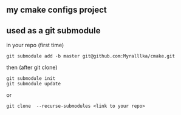 ## my cmake configs project
## used as a git submodule

in your repo (first time)
```
git submodule add -b master git@github.com:Myralllka/cmake.git
```
then (after git clone)
```
git submodule init
git submodule update
```
or 
```
git clone  --recurse-submodules <link to your repo>
```

